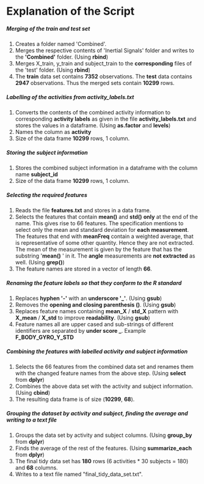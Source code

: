 # Explanation of the Script

#####  Merging of the train and test set

1. Creates a folder named 'Combined'.
2. Merges the respective contents of 'Inertial Signals' folder and writes to the **'Combined'** folder. (Using **rbind**)
3. Merges X_train, y_train and subject_train to the **corresponding** files of the 'test' folder. (Using **rbind**)
4. The **train** data set contains **7352** observations. The **test** data contains **2947** observations. Thus the merged sets contain **10299** rows.

##### Labelling of the activities from activity_labels.txt
1. Converts the contents of the combined activity information to corresponding **activity labels** as given in the file **activity_labels.txt** and stores the values in a dataframe. (Using **as.factor** and **levels**)
2. Names the column as **activity**
3. Size of the data frame **10299** rows, 1 column.

##### Storing the subject information
1. Stores the combined subject information in a dataframe with the column name **subject_id**
2. Size of the data frame **10299** rows, 1 column.

##### Selecting the required features
1. Reads the file **features.txt** and stores in a data frame.
2. Selects the features that contain **mean()** and **std()** **only** at the end of the name. This gives rise to 66 features. The specification mentions to select only the mean and standard deviation for **each measurement**. The features that end with **meanFreq** contain a weighted average, that is representative of some other quantity. Hence they are not extracted. The mean of the measurement is given by the feature that has the substring '**mean()** ' in it. The **angle** measurements are **not extracted** as well. (Using **grep()**)
3. The feature names are stored in a vector of length **66**.

##### Renaming the feature labels so that they conform to the R standard
1. Replaces **hyphen '-'** with an **underscore '_'**. (Using **gsub**)
2. Removes the **opening and closing parenthesis ()**. (Using **gsub**)
3. Replaces feature names containing **mean_X** / **std_X** pattern with **X_mean** / **X_std** to improve **readability**. (Using **gsub**)
4. Feature names all are upper cased and sub-strings of different identifiers are separated by **under score _**. Example **F_BODY_GYRO_Y_STD** 

##### Combining the features with labelled activity and subject information
1. Selects the 66 features from the combined data set and renames them with the changed feature names from the above step. (Using **select** from **dplyr**)
2. Combines the above data set with the activity and subject information. (Using **cbind**)
3. The resulting data frame is of size (**10299**, **68**).

##### Grouping the dataset by activity and subject, finding the average and writing to a text file
1. Groups the data set by activity and subject columns. (Using **group_by** from **dplyr**)
2. Finds the average of the rest of the features. (Using **summarize_each** from **dplyr**)
3. The final tidy data set has **180** rows (6 activities * 30 subjects = 180) and **68** columns.
4. Writes to a text file named "final_tidy_data_set.txt".
